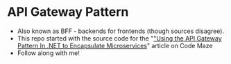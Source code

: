 # API Gateway Pattern
- Also known as BFF - backends for frontends (though sources disagree).
- This repo started with the source code for the "["Using the API Gateway Pattern In .NET to Encapsulate Microservices](https://code-maze.com/api-gateway-pattern-dotnet-encapsulate-microservices)" article on Code Maze
- Follow along with me!